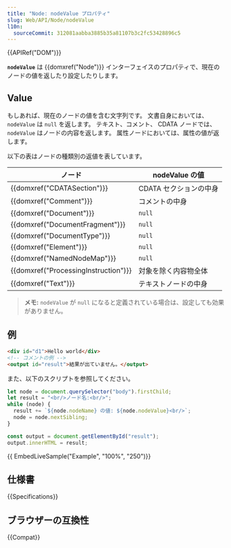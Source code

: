 ```yaml
---
title: "Node: nodeValue プロパティ"
slug: Web/API/Node/nodeValue
l10n:
  sourceCommit: 312081aabba3885b35a81107b3c2fc53428896c5
---
```


{{APIRef("DOM")}}

**`nodeValue`** は {{domxref("Node")}} インターフェイスのプロパティで、現在のノードの値を返したり設定したりします。

## Value

もしあれば、現在のノードの値を含む文字列です。
文書自身においては、 `nodeValue` は `null` を返します。
テキスト、コメント、 CDATA ノードでは、 `nodeValue` はノードの内容を返します。
属性ノードにおいては、属性の値が返します。

以下の表はノードの種類別の返値を表しています。

| ノード                               | nodeValue の値         |
| ------------------------------------ | ---------------------- |
| {{domxref("CDATASection")}}          | CDATA セクションの中身 |
| {{domxref("Comment")}}               | コメントの中身         |
| {{domxref("Document")}}              | `null`                 |
| {{domxref("DocumentFragment")}}      | `null`                 |
| {{domxref("DocumentType")}}          | `null`                 |
| {{domxref("Element")}}               | `null`                 |
| {{domxref("NamedNodeMap")}}          | `null`                 |
| {{domxref("ProcessingInstruction")}} | 対象を除く内容物全体   |
| {{domxref("Text")}}                  | テキストノードの中身   |

> **メモ:** `nodeValue` が `null` になると定義されている場合は、設定しても効果がありません。

## 例

```html
<div id="d1">Hello world</div>
<!-- コメントの例 -->
<output id="result">結果が出ていません。</output>
```

また、以下のスクリプトを参照してください。

```js
let node = document.querySelector("body").firstChild;
let result = "<br/>ノード名:<br/>";
while (node) {
  result += `${node.nodeName} の値: ${node.nodeValue}<br/>`;
  node = node.nextSibling;
}

const output = document.getElementById("result");
output.innerHTML = result;
```

{{ EmbedLiveSample("Example", "100%", "250")}}

## 仕様書

{{Specifications}}

## ブラウザーの互換性

{{Compat}}
